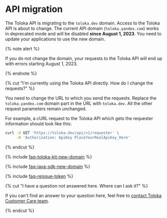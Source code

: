 # API migration

The Toloka API is migrating to the `toloka.dev` domain. Access to the Toloka API is about to change. The current API domain (`toloka.yandex.com`) works in deprecated mode and will be disabled **since August 1, 2023**. You need to update your applications to use the new domain.

{% note alert %}

If you do not change the domain, your requests to the Toloka API will end up with errors starting August 1, 2023.

{% endnote %}

{% cut "I'm currently using the Toloka API directly. How do I change the requests?" %}

You need to change the URL to which you send the requests. Replace the `toloka.yandex.com` domain part in the URL with `toloka.dev`. All the other request parameters remain unchanged.

For example, a cURL request to the Toloka API which gets the requester information should look like this:

```bash
curl -X GET 'https://toloka.dev/api/v1/requester' \
     -H 'Authorization: ApiKey PlaceYourRealApiKey_Here'
```

{% endcut %}

{% include [faq-toloka-kit-new-domain](../guide/_includes/faq/api/toloka-kit-new-domain.md) %}

{% include [faq-java-sdk-new-domain](../guide/_includes/faq/api/java-sdk-new-domain.md) %}

{% include [faq-reissue-token](../guide/_includes/faq/api/reissue-token.md) %}

{% cut "I have a question not answered here. Where can I ask it?" %}

If you can't find an answer to your question here, feel free to [contact Toloka Customer Care team](../guide/troubleshooting/support.md).

{% endcut %}